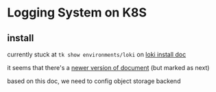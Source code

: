 # Logging System on K8S

## install

currently stuck at `tk show environments/loki` on [loki install doc](https://grafana.com/docs/loki/latest/installation/tanka/)

it seems that there's a [newer version of document](https://grafana.com/docs/loki/next/installation/tanka/) (but marked as next)

based on this doc, we need to config object storage backend
